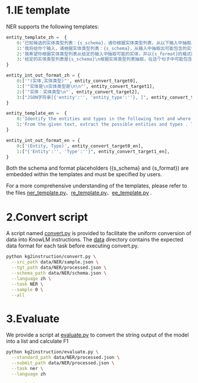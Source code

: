 # 1.IE template
NER supports the following templates:
```python
entity_template_zh =  {
    0:'已知候选的实体类型列表：{s_schema}，请你根据实体类型列表，从以下输入中抽取出可能存在的实体。请按照{s_format}的格式回答。',
    1:'我将给你个输入，请根据实体类型列表：{s_schema}，从输入中抽取出可能包含的实体，并以{s_format}的形式回答。',
    2:'我希望你根据实体类型列表从给定的输入中抽取可能的实体，并以{s_format}的格式回答，实体类型列表={s_schema}。',
    3:'给定的实体类型列表是{s_schema}\n根据实体类型列表抽取，在这个句子中可能包含哪些实体？你可以先别出实体, 再判断实体类型。请以{s_format}的格式回答。',
}

entity_int_out_format_zh = {
    0:['"(实体,实体类型)"', entity_convert_target0],
    1:['"实体是\n实体类型是\n\n"', entity_convert_target1],
    2:['"实体：实体类型\n"', entity_convert_target2],
    3:["JSON字符串[{'entity':'', 'entity_type':''}, ]", entity_convert_target3],
}

entity_template_en =  {
    0:'Identify the entities and types in the following text and where entity type list {s_schema}. Please provide your answerin the form of {s_format}.',
    1:'From the given text, extract the possible entities and types . The types are {s_schema}. Please format your answerin the form of {s_format}.', 
}

entity_int_out_format_en = {
    0:['(Entity, Type)', entity_convert_target0_en],
    1:["{'Entity':'', 'Type':''}", entity_convert_target1_en],
}
```

Both the schema and format placeholders ({s_schema} and {s_format}) are embedded within the templates and must be specified by users.

For a more comprehensive understanding of the templates, please refer to the files [ner_template.py](https://github.com/zjunlp/DeepKE/blob/main/example/llm/InstructKGC/kg2instruction/ner_template.py)、[re_template.py](https://github.com/zjunlp/DeepKE/blob/main/example/llm/InstructKGC/kg2instruction/re_template.py)、[ee_template.py](https://github.com/zjunlp/DeepKE/blob/main/example/llm/InstructKGC/kg2instruction/ee_template.py) .

# 2.Convert script

A script named [convert.py](https://github.com/zjunlp/DeepKE/blob/main/example/llm/InstructKGC/kg2instruction/convert.py) is provided to facilitate the uniform conversion of data into KnowLM instructions. The [data](https://github.com/zjunlp/DeepKE/tree/main/example/llm/InstructKGC/data) directory contains the expected data format for each task before executing convert.py.


```bash
python kg2instruction/convert.py \
  --src_path data/NER/sample.json \
  --tgt_path data/NER/processed.json \
  --schema_path data/NER/schema.json \
  --language zh \
  --task NER \
  --sample 0 \
  --all
```

# 3.Evaluate

We provide a script at [evaluate.py](https://github.com/zjunlp/DeepKE/blob/main/example/llm/InstructKGC/kg2instruction/evaluate.py) to convert the string output of the model into a list and calculate F1

```bash
python kg2instruction/evaluate.py \
  --standard_path data/NER/processed.json \
  --submit_path data/NER/processed.json \
  --task ner \
  --language zh
```


